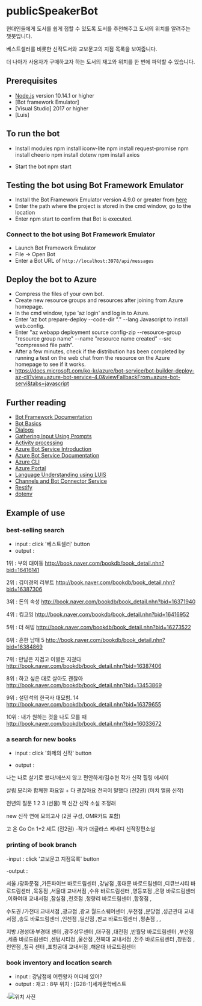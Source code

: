# publicSpeakerBot

현대인들에게 도서를 쉽게 접할 수 있도록 도서를 추천해주고 도서의 위치를 알려주는 챗봇입니다.

베스트셀러를 비롯한 신작도서와 교보문고의 지점 목록을 보여줍니다.

더 나아가 사용자가 구매하고자 하는 도서의 재고와 위치를 한 번에 파악할 수 있습니다.

## Prerequisites

- [Node.js](https://nodejs.org) version 10.14.1 or higher
- [Bot framework Emulator]
- [Visual Studio] 2017 or higher
- [Luis]

## To run the bot

- Install modules
    npm install iconv-lite
    npm install request-promise
    npm install cheerio
    npm install dotenv
    npm install axios

- Start the bot
    npm start

## Testing the bot using Bot Framework Emulator

- Install the Bot Framework Emulator version 4.9.0 or greater from [here](https://github.com/Microsoft/BotFramework-Emulator/releases)
- Enter the path where the project is stored in the cmd window, go to the location
- Enter npm start to confirm that Bot is executed.


### Connect to the bot using Bot Framework Emulator

- Launch Bot Framework Emulator
- File -> Open Bot
- Enter a Bot URL of `http://localhost:3978/api/messages`

## Deploy the bot to Azure

- Compress the files of your own bot.
- Create new resource groups and resources after joining from Azure homepage.
- In the cmd window, type 'az login' and log in to Azure.
- Enter 'az bot prepare-deploy --code-dir "." --lang Javascript to install web.config.
- Enter "az webapp deployment source config-zip --resource-group "resource group name" --name "resource name created" --src "compressed file path".
- After a few minutes, check if the distribution has been completed by running a test on the web chat from the resource on the Azure homepage to see if it works.
- https://docs.microsoft.com/ko-kr/azure/bot-service/bot-builder-deploy-az-cli?view=azure-bot-service-4.0&viewFallbackFrom=azure-bot-servi&tabs=javascript

## Further reading

- [Bot Framework Documentation](https://docs.botframework.com)
- [Bot Basics](https://docs.microsoft.com/azure/bot-service/bot-builder-basics?view=azure-bot-service-4.0)
- [Dialogs](https://docs.microsoft.com/en-us/azure/bot-service/bot-builder-concept-dialog?view=azure-bot-service-4.0)
- [Gathering Input Using Prompts](https://docs.microsoft.com/en-us/azure/bot-service/bot-builder-prompts?view=azure-bot-service-4.0)
- [Activity processing](https://docs.microsoft.com/en-us/azure/bot-service/bot-builder-concept-activity-processing?view=azure-bot-service-4.0)
- [Azure Bot Service Introduction](https://docs.microsoft.com/azure/bot-service/bot-service-overview-introduction?view=azure-bot-service-4.0)
- [Azure Bot Service Documentation](https://docs.microsoft.com/azure/bot-service/?view=azure-bot-service-4.0)
- [Azure CLI](https://docs.microsoft.com/cli/azure/?view=azure-cli-latest)
- [Azure Portal](https://portal.azure.com)
- [Language Understanding using LUIS](https://docs.microsoft.com/en-us/azure/cognitive-services/luis/)
- [Channels and Bot Connector Service](https://docs.microsoft.com/en-us/azure/bot-service/bot-concepts?view=azure-bot-service-4.0)
- [Restify](https://www.npmjs.com/package/restify)
- [dotenv](https://www.npmjs.com/package/dotenv)

## Example of use
 ### best-selling search
 - input : click '베스트셀러' button
 - output : 

1위 : 부의 대이동 http://book.naver.com/bookdb/book_detail.nhn?bid=16416141

2위 : 김미경의 리부트 http://book.naver.com/bookdb/book_detail.nhn?bid=16387306

3위 : 돈의 속성 http://book.naver.com/bookdb/book_detail.nhn?bid=16371940

4위 : 킵고잉 http://book.naver.com/bookdb/book_detail.nhn?bid=16416952

5위 : 더 해빙 http://book.naver.com/bookdb/book_detail.nhn?bid=16273522

6위 : 흔한 남매 5 http://book.naver.com/bookdb/book_detail.nhn?bid=16384869

7위 : 만남은 지겹고 이별은 지쳤다 http://book.naver.com/bookdb/book_detail.nhn?bid=16387406

8위 : 하고 싶은 대로 살아도 괜찮아 http://book.naver.com/bookdb/book_detail.nhn?bid=13453869

9위 : 설민석의 한국사 대모험. 14 http://book.naver.com/bookdb/book_detail.nhn?bid=16379655

10위 : 내가 원하는 것을 나도 모를 때 http://book.naver.com/bookdb/book_detail.nhn?bid=16033672
 ### a search for new books
 - input : click '화제의 신작' button
 
 - output : 
 
 나는 나로 살기로 했다/애쓰지 않고 편안하게/김수현 작가 신작 힐링 에세이

살림 모리와 함께한 화요일 + 다 괜찮아요 천국이 말했다 (전2권) (미치 앨봄 신작)

천년의 질문 1 2 3 (선물) 책 신간 신작 소설 조정래

new 신작 연애 모의고사 (2권 구성, OMR카드 포함)

고 온 Go On 1+2 세트 (전2권) -작가 더글라스 케네디 신작장편소설

 ### printing of book branch
 -input : click '교보문고 지점목록' button
 
 -output : 
 
 서울 /광화문점 ,가든파이브 바로드림센터 ,강남점 ,동대문 바로드림센터 ,디큐브시티 바로드림센터 ,목동점 ,서울대 교내서점 ,수유 바로드림센터 ,영등포점 ,은평 바로드림센터 ,이화여대 교내서점 ,잠실점 ,천호점 ,청량리 바로드림센터 ,합정점 ,

수도권 /가천대 교내서점 ,광교점 ,광교 월드스퀘어센터 ,부천점 ,분당점 ,성균관대 교내서점 ,송도 바로드림센터 ,인천점 ,일산점 ,판교 바로드림센터 ,평촌점 , ,

지방 /경성대·부경대 센터 ,광주상무센터 ,대구점 ,대전점 ,반월당 바로드림센터 ,부산점 ,세종 바로드림센터 ,센텀시티점 ,울산점 ,전북대 교내서점 ,전주 바로드림센터 ,창원점 ,천안점 ,칠곡 센터 ,포항공대 교내서점 ,해운대 바로드림센터

 ### book inventory and location search
- input : 강남점에 어린왕자 어디에 있어?
- output :  재고 : 8부
            위치 : [G28-1]세계문학베스트
            
-![위치 사진](http://image.kyobobook.co.kr/newimages/apps/b2c/kiosk/new/map/15_print_Smap_G.gif)
